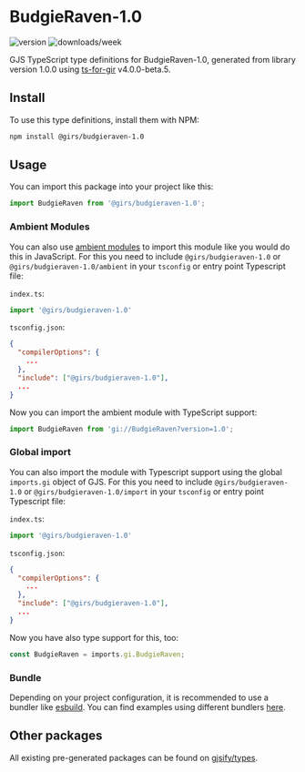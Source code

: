 
# BudgieRaven-1.0

![version](https://img.shields.io/npm/v/@girs/budgieraven-1.0)
![downloads/week](https://img.shields.io/npm/dw/@girs/budgieraven-1.0)


GJS TypeScript type definitions for BudgieRaven-1.0, generated from library version 1.0.0 using [ts-for-gir](https://github.com/gjsify/ts-for-gir) v4.0.0-beta.5.


## Install

To use this type definitions, install them with NPM:
```bash
npm install @girs/budgieraven-1.0
```

## Usage

You can import this package into your project like this:
```ts
import BudgieRaven from '@girs/budgieraven-1.0';
```

### Ambient Modules

You can also use [ambient modules](https://github.com/gjsify/ts-for-gir/tree/main/packages/cli#ambient-modules) to import this module like you would do this in JavaScript.
For this you need to include `@girs/budgieraven-1.0` or `@girs/budgieraven-1.0/ambient` in your `tsconfig` or entry point Typescript file:

`index.ts`:
```ts
import '@girs/budgieraven-1.0'
```

`tsconfig.json`:
```json
{
  "compilerOptions": {
    ...
  },
  "include": ["@girs/budgieraven-1.0"],
  ...
}
```

Now you can import the ambient module with TypeScript support: 

```ts
import BudgieRaven from 'gi://BudgieRaven?version=1.0';
```

### Global import

You can also import the module with Typescript support using the global `imports.gi` object of GJS.
For this you need to include `@girs/budgieraven-1.0` or `@girs/budgieraven-1.0/import` in your `tsconfig` or entry point Typescript file:

`index.ts`:
```ts
import '@girs/budgieraven-1.0'
```

`tsconfig.json`:
```json
{
  "compilerOptions": {
    ...
  },
  "include": ["@girs/budgieraven-1.0"],
  ...
}
```

Now you have also type support for this, too:

```ts
const BudgieRaven = imports.gi.BudgieRaven;
```

### Bundle

Depending on your project configuration, it is recommended to use a bundler like [esbuild](https://esbuild.github.io/). You can find examples using different bundlers [here](https://github.com/gjsify/ts-for-gir/tree/main/examples).

## Other packages

All existing pre-generated packages can be found on [gjsify/types](https://github.com/gjsify/types).

